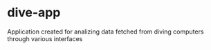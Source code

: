 # dive-app
Application created for analizing data fetched from diving computers through various interfaces
